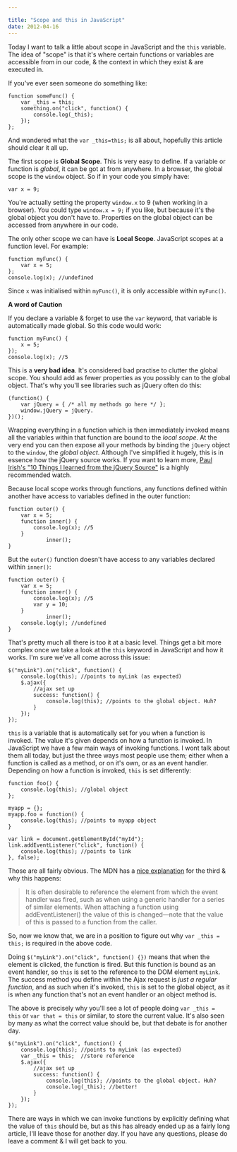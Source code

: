 ```yaml
---

title: "Scope and this in JavaScript"
date: 2012-04-16
---
```


Today I want to talk a little about scope in JavaScript and the `this` variable. The idea of "scope" is that it's where certain functions or variables are accessible from in our code, & the context in which they exist & are executed in.

If you've ever seen someone do something like:

    function someFunc() {
    	var _this = this;
    	something.on("click", function() {
    		console.log(_this);
    	});
    };

And wondered what the `var _this=this;` is all about, hopefully this article should clear it all up.

The first scope is **Global Scope**. This is very easy to define. If a variable or function is _global_, it can be got at from anywhere. In a browser, the global scope is the `window` object. So if in your code you simply have:

    var x = 9;

You're actually setting the property `window.x` to 9 (when working in a browser). You could type `window.x = 9;` if you like, but because it's the global object you don't have to. Properties on the global object can be accessed from anywhere in our code.

The only other scope we can have is **Local Scope**. JavaScript scopes at a function level. For example:

    function myFunc() {
    	var x = 5;
    };
    console.log(x); //undefined

Since `x` was initialised within `myFunc()`, it is only accessible within `myFunc()`.

**A word of Caution**

If you declare a variable & forget to use the `var` keyword, that variable is automatically made global. So this code would work:

    function myFunc() {
    	x = 5;
    });
    console.log(x); //5

This is a **very bad idea**. It's considered bad practise to clutter the global scope. You should add as fewer properties as you possibly can to the global object. That's why you'll see libraries such as jQuery often do this:

    (function() {
    	var jQuery = { /* all my methods go here */ };
    	window.jQuery = jQuery.
    })();

Wrapping everything in a function which is then immediately invoked means all the variables within that function are bound to the _local scope_. At the very end you can then expose all your methods by binding the `jQuery` object to the `window`, the _global object_. Although I've simplified it hugely, this is in essence how the jQuery source works. If you want to learn more, [Paul Irish's "10 Things I learned from the jQuery Source"](http://paulirish.com/2010/10-things-i-learned-from-the-jquery-source/) is a highly recommended watch.

Because local scope works through functions, any functions defined within another have access to variables defined in the outer function:

    function outer() {
    	var x = 5;
    	function inner() {
    		console.log(x); //5
    	}
                inner();
    }

But the `outer()` function doesn't have access to any variables declared within `inner()`:

    function outer() {
    	var x = 5;
    	function inner() {
    		console.log(x); //5
    		var y = 10;
    	}
                inner();
    	console.log(y); //undefined
    }

That's pretty much all there is too it at a basic level. Things get a bit more complex once we take a look at the `this` keyword in JavaScript and how it works. I'm sure we've all come across this issue:

    $("myLink").on("click", function() {
    	console.log(this); //points to myLink (as expected)
    	$.ajax({
    		//ajax set up
    		success: function() {
    			console.log(this); //points to the global object. Huh?
    		}
    	});
    });

`this` is a variable that is automatically set for you when a function is invoked. The value it's given depends on how a function is invoked. In JavaScript we have a few main ways of invoking functions. I wont talk about them all today, but just the three ways most people use them; either when a function is called as a method, or on it's own, or as an event handler. Depending on how a function is invoked, `this` is set differently:

    function foo() {
    	console.log(this); //global object
    };

    myapp = {};
    myapp.foo = function() {
    	console.log(this); //points to myapp object
    }

    var link = document.getElementById("myId");
    link.addEventListener("click", function() {
    	console.log(this); //points to link
    }, false);

Those are all fairly obvious. The MDN has a [nice explanation](https://developer.mozilla.org/en/DOM/element.addEventListener) for the third & why this happens:

> It is often desirable to reference the element from which the event handler was fired, such as when using a generic handler for a series of similar elements. When attaching a function using addEventListener() the value of this is changed—note that the value of this is passed to a function from the caller.

So, now we know that, we are in a position to figure out why `var _this = this;` is required in the above code.

Doing `$("myLink").on("click", function() {})` means that when the element is clicked, the function is fired. But this function is bound as an event handler, so `this` is set to the reference to the DOM element `myLink`. The success method you define within the Ajax request is _just a regular function_, and as such when it's invoked, `this` is set to the global object, as it is when any function that's not an event handler or an object method is.

The above is precisely why you'll see a lot of people doing `var _this = this` or `var that = this` or similar, to store the current value. It's also seen by many as what the correct value should be, but that debate is for another day.

    $("myLink").on("click", function() {
    	console.log(this); //points to myLink (as expected)
    	var _this = this;  //store reference
    	$.ajax({
    		//ajax set up
    		success: function() {
    			console.log(this); //points to the global object. Huh?
    			console.log(_this); //better!
    		}
    	});
    });

There are ways in which we can invoke functions by explicitly defining what the value of `this` should be, but as this has already ended up as a fairly long article, I'll leave those for another day. If you have any questions, please do leave a comment & I will get back to you.
